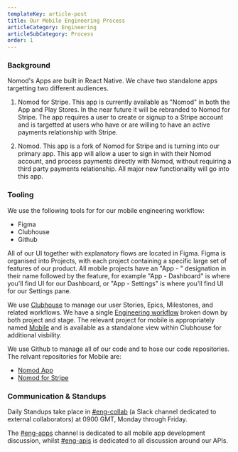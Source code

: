 ```yaml
---
templateKey: article-post
title: Our Mobile Engineering Process
articleCategory: Engineering
articleSubCategory: Process
order: 1
---
```

### Background
Nomod's Apps are built in React Native. We chave two standalone apps targetting two different audiences.

1. Nomod for Stripe. This app is currently available as "Nomod" in both the App and Play Stores. In the near future it will be rebranded to Nomod for Stripe. The app requires a user to create or signup to a Stripe account and is targetted at users who have or are willing to have an active payments relationship with Stripe.

2. Nomod. This app is a fork of Nomod for Stripe and is turning into our primary app. This app will allow a user to sign in with their Nomod account, and process payments directly with Nomod, without requiring a third party payments relationship. All major new functionality will go into this app.

### Tooling
We use the following tools for for our mobile engineering workflow:

- Figma
- Clubhouse
- Github

All of our UI together with explanatory flows are located in Figma. Figma is organised into Projects, with each project containing a specific large set of features of our product. All mobile projects have an "App - " designation in their name followed by the feature, for example "App - Dashboard" is where you'll find UI for our Dashboard, or "App - Settings" is where you'll find UI for our Settings pane.

We use [Clubhouse][1] to manage our user Stories, Epics, Milestones, and related workflows. We have a single [Engineering workflow][2] broken down by both project and stage. The relevant project for mobile is appropriately named [Mobile][3] and is available as a standalone view within Clubhouse for additional visbility.

We use Github to manage all of our code and to hose our code repositories. The relvant repositories for Mobile are:

- [Nomod App][4]
- [Nomod for Stripe][5]

### Communication & Standups
Daily Standups take place in [#eng-collab][6] (a Slack channel dedicated to external collaborators) at 0900 GMT, Monday through Friday. 

The [#eng-apps][7] channel is dedicated to all mobile app development discussion, whilst [#eng-apis][8] is dedicated to all discussion around our APIs.

[1]: https://clubhouse.io
[2]: https://app.clubhouse.io/nomod/stories/space/17/engineering
[3]: https://app.clubhouse.io/nomod/project/896/mobile
[4]: https://github.com/nomoding/nomod-app
[5]: https://github.com/nomoding/nomod-stripe-app
[6]: https://nomoding.slack.com/archives/CMSB1TJG2
[7]: https://nomoding.slack.com/archives/CSX4J2CSH
[8]: https://nomoding.slack.com/archives/CSWL98X0C

